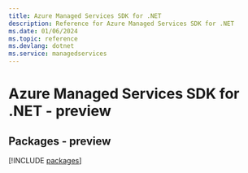 ```yaml
---
title: Azure Managed Services SDK for .NET
description: Reference for Azure Managed Services SDK for .NET
ms.date: 01/06/2024
ms.topic: reference
ms.devlang: dotnet
ms.service: managedservices
---
```

# Azure Managed Services SDK for .NET - preview
## Packages - preview
[!INCLUDE [packages](managed-services-index.md)]